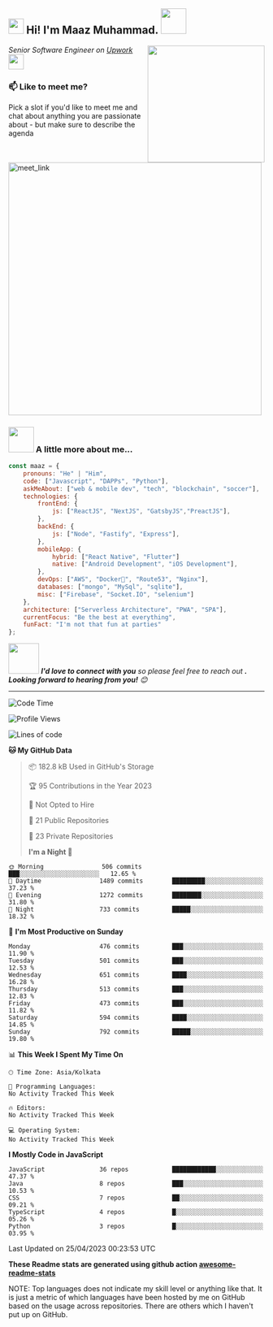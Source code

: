 <h2><img src="https://emojis.slackmojis.com/emojis/images/1531849430/4246/blob-sunglasses.gif?1531849430" width="30"/> Hi! I'm Maaz Muhammad. <img src="https://media.giphy.com/media/12oufCB0MyZ1Go/giphy.gif" width="50"></h2>
<img align='right' src="https://media.giphy.com/media/M9gbBd9nbDrOTu1Mqx/giphy.gif" width="230">
<p><em>Senior Software Engineer on <a href="https://www.upwork.com/freelancers/~0171ac607faa3167b4"> Upwork
</a><img src="https://media.giphy.com/media/WUlplcMpOCEmTGBtBW/giphy.gif" width="30"> 
</em></p>

### 📫 Like to meet me?

Pick a slot if you'd like to meet me and chat about anything you are passionate about - but make sure to describe the agenda

<a href="https://calendly.com/maazmuhammad9266/30min" target="_blank"><img width="498" alt="meet_link" src="https://user-images.githubusercontent.com/15426564/144297439-f530f383-e73e-41e0-9914-a9b7d3f432e5.png"></a>

### <img src="https://media.giphy.com/media/VgCDAzcKvsR6OM0uWg/giphy.gif" width="50"> A little more about me...

```javascript
const maaz = {
    pronouns: "He" | "Him",
    code: ["Javascript", "DAPPs", "Python"],
    askMeAbout: ["web & mobile dev", "tech", "blockchain", "soccer"],
    technologies: {
        frontEnd: {
            js: ["ReactJS", "NextJS", "GatsbyJS","PreactJS"],
        },
        backEnd: {
            js: ["Node", "Fastify", "Express"],
        },
        mobileApp: {
            hybrid: ["React Native", "Flutter"]
            native: ["Android Development", "iOS Development"],
        },
        devOps: ["AWS", "Docker🐳", "Route53", "Nginx"],
        databases: ["mongo", "MySql", "sqlite"],
        misc: ["Firebase", "Socket.IO", "selenium"]
    },
    architecture: ["Serverless Architecture", "PWA", "SPA"],
    currentFocus: "Be the best at everything",
    funFact: "I'm not that fun at parties"
};
```

<img src="https://media.giphy.com/media/LnQjpWaON8nhr21vNW/giphy.gif" width="60"> <em><b>I'd love to connect with you</b> so please feel free to reach out <b>. Looking forward to hearing from you!</b> 😊</em>

---

<!--START_SECTION:waka-->

![Code Time](http://img.shields.io/badge/Code%20Time-2%2C177%20hrs%2050%20mins-blue)

![Profile Views](http://img.shields.io/badge/Profile%20Views-1221-blue)

![Lines of code](https://img.shields.io/badge/From%20Hello%20World%20I%27ve%20Written-4.7%20million%20lines%20of%20code-blue)

**🐱 My GitHub Data**

> 📦 182.8 kB Used in GitHub's Storage
>
> 🏆 95 Contributions in the Year 2023
>
> 🚫 Not Opted to Hire
>
> 📜 21 Public Repositories
>
> 🔑 23 Private Repositories
>
> **I'm a Night 🦉**

```text
🌞 Morning                506 commits         ███░░░░░░░░░░░░░░░░░░░░░░   12.65 %
🌆 Daytime                1489 commits        █████████░░░░░░░░░░░░░░░░   37.23 %
🌃 Evening                1272 commits        ████████░░░░░░░░░░░░░░░░░   31.80 %
🌙 Night                  733 commits         █████░░░░░░░░░░░░░░░░░░░░   18.32 %
```

📅 **I'm Most Productive on Sunday**

```text
Monday                   476 commits         ███░░░░░░░░░░░░░░░░░░░░░░   11.90 %
Tuesday                  501 commits         ███░░░░░░░░░░░░░░░░░░░░░░   12.53 %
Wednesday                651 commits         ████░░░░░░░░░░░░░░░░░░░░░   16.28 %
Thursday                 513 commits         ███░░░░░░░░░░░░░░░░░░░░░░   12.83 %
Friday                   473 commits         ███░░░░░░░░░░░░░░░░░░░░░░   11.82 %
Saturday                 594 commits         ████░░░░░░░░░░░░░░░░░░░░░   14.85 %
Sunday                   792 commits         █████░░░░░░░░░░░░░░░░░░░░   19.80 %
```

📊 **This Week I Spent My Time On**

```text
🕑︎ Time Zone: Asia/Kolkata

💬 Programming Languages:
No Activity Tracked This Week

🔥 Editors:
No Activity Tracked This Week

💻 Operating System:
No Activity Tracked This Week
```

**I Mostly Code in JavaScript**

```text
JavaScript               36 repos            ████████████░░░░░░░░░░░░░   47.37 %
Java                     8 repos             ███░░░░░░░░░░░░░░░░░░░░░░   10.53 %
CSS                      7 repos             ██░░░░░░░░░░░░░░░░░░░░░░░   09.21 %
TypeScript               4 repos             █░░░░░░░░░░░░░░░░░░░░░░░░   05.26 %
Python                   3 repos             █░░░░░░░░░░░░░░░░░░░░░░░░   03.95 %
```

Last Updated on 25/04/2023 00:23:53 UTC

<!--END_SECTION:waka-->

**These Readme stats are generated using github action [awesome-readme-stats](https://github.com/anmol098/waka-readme-stats)**

NOTE: Top languages does not indicate my skill level or anything like that. It is just a metric of which languages have been hosted by me on GitHub based on the usage across repositories. There are others which I haven't put up on GitHub.
